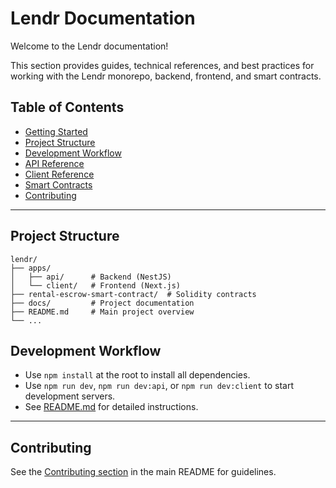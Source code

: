 # Lendr Documentation

Welcome to the Lendr documentation!

This section provides guides, technical references, and best practices for working with the Lendr monorepo, backend, frontend, and smart contracts.

## Table of Contents

- [Getting Started](../README.md#getting-started)
- [Project Structure](#project-structure)
- [Development Workflow](#development-workflow)
- [API Reference](./api.md)
- [Client Reference](./client.md)
- [Smart Contracts](./smart-contracts.md)
- [Contributing](#contributing)

---

## Project Structure

```
lendr/
├── apps/
│   ├── api/      # Backend (NestJS)
│   └── client/   # Frontend (Next.js)
├── rental-escrow-smart-contract/  # Solidity contracts
├── docs/         # Project documentation
├── README.md     # Main project overview
└── ...
```

## Development Workflow

- Use `npm install` at the root to install all dependencies.
- Use `npm run dev`, `npm run dev:api`, or `npm run dev:client` to start development servers.
- See [README.md](../README.md) for detailed instructions.

---

## Contributing

See the [Contributing section](../README.md#contributing) in the main README for guidelines.

